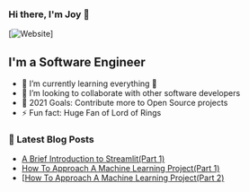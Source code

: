 ### Hi there, I'm Joy 👋

[![Website](https://img.shields.io/badge/Joy-Linda-blue)]


## I'm a Software Engineer 

- 🌱 I’m currently learning everything 🤣
- 👯 I’m looking to collaborate with other software developers
- 🥅 2021 Goals: Contribute more to Open Source projects 
- ⚡ Fun fact: Huge Fan of Lord of Rings  

### 📕 Latest Blog Posts
<!-- BLOG-POST-LIST:START -->
- [A Brief Introduction to Streamlit(Part 1)](https://lindajoywawira.medium.com/a-brief-introduction-to-streamlit-part-1-b09397ef5e2b)
- [How To Approach A Machine Learning Project(Part 1)](https://lindajoywawira.medium.com/how-to-approach-a-machine-learning-project-part-1-594b6fc06466)
- [[How To Approach A Machine Learning Project(Part 2)](https://lindajoywawira.medium.com/how-to-approach-a-machine-learning-project-part-2-f083eea6ce36)

<!-- BLOG-POST-LIST:END -->